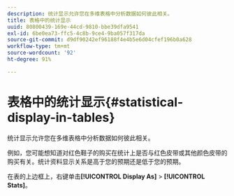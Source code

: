 ```yaml
---
description: 统计显示允许您在多维表格中分析数据如何彼此相关。
title: 表格中的统计显示
uuid: 80800439-169e-44cd-9810-bbe39dfa9541
exl-id: 6be0ea73-ffc5-4c8b-9ce4-9ba057f317da
source-git-commit: d9df90242ef96188f4e4b5e6d04cfef196b0a628
workflow-type: tm+mt
source-wordcount: '92'
ht-degree: 91%

---
```


# 表格中的统计显示{#statistical-display-in-tables}

统计显示允许您在多维表格中分析数据如何彼此相关。

例如，您可能想知道对红色鞋子的购买在统计上是否与红色皮带或其他颜色皮带的购买有关。统计资料显示关系是高于您的预期还是低于您的预期。

在表的上边框上，右键单击&#x200B;**[!UICONTROL Display As]** > **[!UICONTROL Stats]**。
